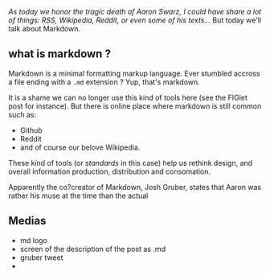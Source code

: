 *As today we honor the tragic death of Aaron Swarz, I could have share a lot of things: RSS, Wikipedia, Reddit, or even some of his texts...* But today we'll talk about Markdown.

## what is markdown ?
Markdown is a minimal formatting markup language. Ever stumbled accross a file ending with a `.md` extension ? Yup, that's markdown.

It is a shame we can no longer use this kind of tools here (see the FIGlet post for instance). But there is online place where markdown is still common such as:
* Github
* Reddit
* and of course our belove Wikipedia.


These kind of tools (or *standards* in this case) help us rethink design, and overall information production, distribution and consomation.

Apparently the co?creator of Markdown, Josh Gruber, states that Aaron was rather his muse at the time than the actual




## Medias
* md logo
* screen of the description of the post as .md
* gruber tweet
* 
